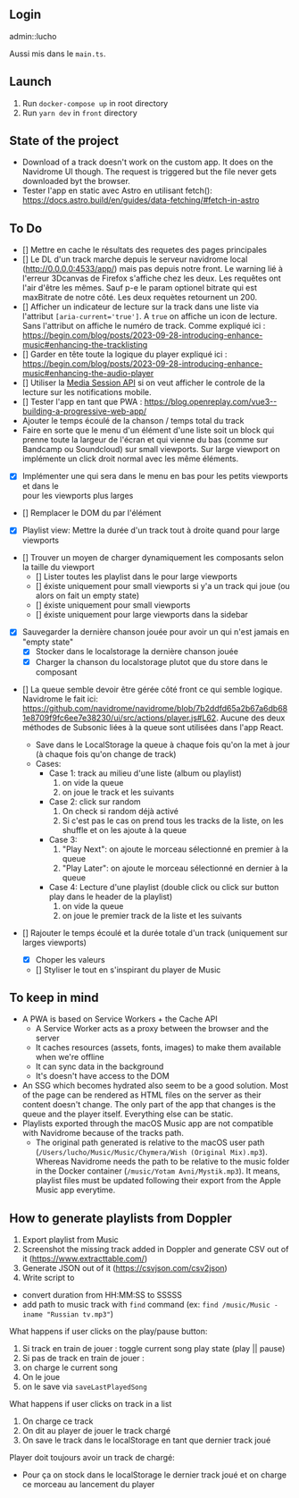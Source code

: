 ## Login
admin::lucho

Aussi mis dans le `main.ts`.

## Launch
1. Run `docker-compose up` in root directory
2. Run `yarn dev` in `front` directory

## State of the project
- Download of a track doesn't work on the custom app. It does on the Navidrome UI though. The request is triggered but the file never gets downloaded byt the browser.
- Tester l'app en static avec Astro en utilisant fetch(): https://docs.astro.build/en/guides/data-fetching/#fetch-in-astro

## To Do
- [] Mettre en cache le résultats des requetes des pages principales
- [] Le DL d'un track marche depuis le serveur navidrome local (http://0.0.0.0:4533/app/) mais pas depuis notre front. Le warning lié à l'erreur 3Dcanvas de Firefox s'affiche chez les deux. Les requêtes ont l'air d'être les mêmes. Sauf p-e le param optionel bitrate qui est maxBitrate de notre côté. Les deux requètes retournent un 200.
- [] Afficher un indicateur de lecture sur la track dans une liste via l'attribut `[aria-current='true']`. A `true` on affiche un icon de lecture. Sans l'attribut on affiche le numéro de track. Comme expliqué ici : https://begin.com/blog/posts/2023-09-28-introducing-enhance-music#enhancing-the-tracklisting
- [] Garder en tête toute la logique du player expliqué ici : https://begin.com/blog/posts/2023-09-28-introducing-enhance-music#enhancing-the-audio-player
- [] Utiliser la [Media Session API](https://developer.mozilla.org/en-US/docs/Web/API/Media_Session_API) si on veut afficher le controle de la lecture sur les notifications mobile.
- [] Tester l'app en tant que PWA : https://blog.openreplay.com/vue3--building-a-progressive-web-app/
- Ajouter le temps écoulé de la chanson / temps total du track
- Faire en sorte que le menu d'un élément d'une liste soit un block qui prenne toute la largeur de l'écran et qui vienne du bas (comme sur Bandcamp ou Soundcloud) sur small viewports. Sur large viewport on implémente un click droit normal avec les même éléments.
- [x] Implémenter une <SearchBar> qui sera dans le menu en bas pour les petits viewports et dans le <main> pour les viewports plus larges
- [] Remplacer le DOM du <Drawer> par l'élément <Dialog> natif: https://developer.mozilla.org/en-US/docs/Web/HTML/Element/dialog#usage_notes
- [x] Playlist view: Mettre la durée d'un track tout à droite quand pour large viewports
- [] Trouver un moyen de charger dynamiquement les composants selon la taille du viewport
  - [] Lister toutes les playlist dans le <MainNav> pour large viewports
  - [] <Player> éxiste uniquement pour small viewports si y'a un track qui joue (ou alors on fait un empty state)
  - [] <Drawer> éxiste uniquement pour small viewports
  - [] <SearchBar> éxiste uniquement pour large viewports dans la sidebar
- [x] Sauvegarder la dernière chanson jouée pour avoir un <Player> qui n'est jamais en "empty state"
  - [x] Stocker dans le localstorage la dernière chanson jouée
  - [x] Charger la chanson du localstorage plutot que du store dans le composant <Player>
- [] La queue semble devoir être gérée côté front ce qui semble logique. Navidrome le fait ici: https://github.com/navidrome/navidrome/blob/7b2ddfd65a2b67a6db681e8709f9fc6ee7e38230/ui/src/actions/player.js#L62. Aucune des deux méthodes de Subsonic liées à la queue sont utilisées dans l'app React.
  - Save dans le LocalStorage la queue à chaque fois qu'on la met à jour (à chaque fois qu'on change de track)
  - Cases:
    - Case 1: track au milieu d'une liste (album ou playlist)
      1. on vide la queue
      2. on joue le track et les suivants
    - Case 2: click sur random 
      1. On check si random déjà activé
      2. Si c'est pas le cas on prend tous les tracks de la liste, on les shuffle et on les ajoute à la queue
    - Case 3:
      1. "Play Next": on ajoute le morceau sélectionné en premier à la queue
      2. "Play Later": on ajoute le morceau sélectionné en dernier à la queue
    - Case 4: Lecture d'une playlist (double click ou click sur button play dans le header de la playlist)
      1. on vide la queue
      2. on joue le premier track de la liste et les suivants

- [] Rajouter le temps écoulé et la durée totale d'un track (uniquement sur larges viewports)
  - [x] Choper les valeurs
  - [] Styliser le tout en s'inspirant du player de Music

## To keep in mind
- A PWA is based on Service Workers + the Cache API
  - A Service Worker acts as a proxy between the browser and the server
  - It caches resources (assets, fonts, images) to make them available when we're offline
  - It can sync data in the background
  - It's doesn't have access to the DOM
- An SSG which becomes hydrated also seem to be a good solution. Most of the page can be rendered as HTML files on the server as their content doesn't change. The only part of the app that changes is the queue and the player itself. Everything else can be static.
- Playlists exported through the macOS Music app are not compatible with Navidrome because of the tracks path.
  - The original path generated is relative to the macOS user path (`/Users/lucho/Music/Music/Chymera/Wish (Original Mix).mp3`). Whereas Navidrome needs the path to be relative to the music folder in the Docker container (`/music/Yotam Avni/Mystik.mp3`). It means, playlist files must be updated following their export from the Apple Music app everytime.

## How to generate playlists from Doppler
1. Export playlist from Music
2. Screenshot the missing track added in Doppler and generate CSV out of it (https://www.extracttable.com/)
3. Generate JSON out of it (https://csvjson.com/csv2json)
4. Write script to
  - convert duration from HH:MM:SS to SSSSS
  - add path to music track with `find` command (ex: `find /music/Music -iname "Russian tv.mp3"`)


What happens if user clicks on the play/pause button:
1. Si track en train de jouer : toggle current song play state (play || pause)
2. Si pas de track en train de jouer :
  1. on charge le current song
  2. On le joue
  3. on le save via `saveLastPlayedSong`

What happens if user clicks on track in a list
1. On charge ce track
2. On dit au player de jouer le track chargé
3. On save le track dans le localStorage en tant que dernier track joué

Player doit toujours avoir un track de chargé:
  - Pour ça on stock dans le localStorage le dernier track joué et on charge ce morceau au lancement du player